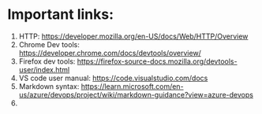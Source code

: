 # Important links:
1. HTTP: https://developer.mozilla.org/en-US/docs/Web/HTTP/Overview
2. Chrome Dev tools: https://developer.chrome.com/docs/devtools/overview/
3. Firefox dev tools: https://firefox-source-docs.mozilla.org/devtools-user/index.html
4. VS code user manual: https://code.visualstudio.com/docs
5. Markdown syntax: https://learn.microsoft.com/en-us/azure/devops/project/wiki/markdown-guidance?view=azure-devops
6. 